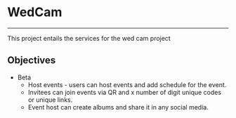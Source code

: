 # WedCam

---

This project entails the services for the wed cam project

## Objectives

- Beta
  - Host events - users can host events and add schedule for the event.
  - Invitees can join events via QR and x number of digit unique codes or unique links.
  - Event host can create albums and share it in any social media.
